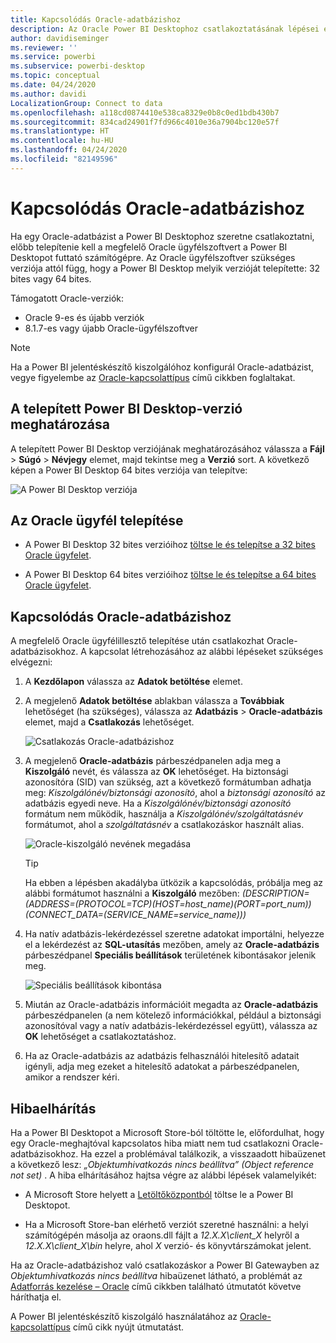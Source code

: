 ```yaml
---
title: Kapcsolódás Oracle-adatbázishoz
description: Az Oracle Power BI Desktophoz csatlakoztatásának lépései és az ahhoz szükséges letöltések
author: davidiseminger
ms.reviewer: ''
ms.service: powerbi
ms.subservice: powerbi-desktop
ms.topic: conceptual
ms.date: 04/24/2020
ms.author: davidi
LocalizationGroup: Connect to data
ms.openlocfilehash: a118cd0874410e538ca8329e0b8c0ed1bdb430b7
ms.sourcegitcommit: 834cad24901f7fd966c4010e36a7904bc120e57f
ms.translationtype: HT
ms.contentlocale: hu-HU
ms.lasthandoff: 04/24/2020
ms.locfileid: "82149596"
---
```

# <a name="connect-to-an-oracle-database"></a>Kapcsolódás Oracle-adatbázishoz
Ha egy Oracle-adatbázist a Power BI Desktophoz szeretne csatlakoztatni, előbb telepítenie kell a megfelelő Oracle ügyfélszoftvert a Power BI Desktopot futtató számítógépre. Az Oracle ügyfélszoftver szükséges verziója attól függ, hogy a Power BI Desktop melyik verzióját telepítette: 32 bites vagy 64 bites.

Támogatott Oracle-verziók: 
- Oracle 9-es és újabb verziók
- 8\.1.7-es vagy újabb Oracle-ügyfélszoftver

> [!NOTE]
> Ha a Power BI jelentéskészítő kiszolgálóhoz konfigurál Oracle-adatbázist, vegye figyelembe az [Oracle-kapcsolattípus](https://docs.microsoft.com/sql/reporting-services/report-data/oracle-connection-type-ssrs?view=sql-server-ver15) című cikkben foglaltakat. 


## <a name="determining-which-version-of-power-bi-desktop-is-installed"></a>A telepített Power BI Desktop-verzió meghatározása
A telepített Power BI Desktop verziójának meghatározásához válassza a **Fájl** > **Súgó** > **Névjegy** elemet, majd tekintse meg a **Verzió** sort. A következő képen a Power BI Desktop 64 bites verziója van telepítve:

![A Power BI Desktop verziója](media/desktop-connect-oracle-database/connect-oracle-database_1.png)

## <a name="installing-the-oracle-client"></a>Az Oracle ügyfél telepítése
- A Power BI Desktop 32 bites verzióihoz [töltse le és telepítse a 32 bites Oracle ügyfelet](https://www.oracle.com/technetwork/topics/dotnet/utilsoft-086879.html).

- A Power BI Desktop 64 bites verzióihoz [töltse le és telepítse a 64 bites Oracle ügyfelet](https://www.oracle.com/technetwork/database/windows/downloads/index-090165.html).

## <a name="connect-to-an-oracle-database"></a>Kapcsolódás Oracle-adatbázishoz
A megfelelő Oracle ügyfélillesztő telepítése után csatlakozhat Oracle-adatbázisokhoz. A kapcsolat létrehozásához az alábbi lépéseket szükséges elvégezni:

1. A **Kezdőlapon** válassza az **Adatok betöltése** elemet. 

2. A megjelenő **Adatok betöltése** ablakban válassza a **Továbbiak** lehetőséget (ha szükséges), válassza az **Adatbázis** > **Oracle-adatbázis** elemet, majd a **Csatlakozás** lehetőséget.
   
   ![Csatlakozás Oracle-adatbázishoz](media/desktop-connect-oracle-database/connect-oracle-database_2.png)
2. A megjelenő **Oracle-adatbázis** párbeszédpanelen adja meg a **Kiszolgáló** nevét, és válassza az **OK** lehetőséget. Ha biztonsági azonosítóra (SID) van szükség, azt a következő formátumban adhatja meg: *Kiszolgálónév/biztonsági azonosító*, ahol a *biztonsági azonosító* az adatbázis egyedi neve. Ha a *Kiszolgálónév/biztonsági azonosító* formátum nem működik, használja a *Kiszolgálónév/szolgáltatásnév* formátumot, ahol a *szolgáltatásnév* a csatlakozáskor használt alias.


   ![Oracle-kiszolgáló nevének megadása](media/desktop-connect-oracle-database/connect-oracle-database_3.png)

   > [!TIP]
   > Ha ebben a lépésben akadályba ütközik a kapcsolódás, próbálja meg az alábbi formátumot használni a **Kiszolgáló** mezőben: *(DESCRIPTION=(ADDRESS=(PROTOCOL=TCP)(HOST=host_name)(PORT=port_num))(CONNECT_DATA=(SERVICE_NAME=service_name)))*
   
3. Ha natív adatbázis-lekérdezéssel szeretne adatokat importálni, helyezze el a lekérdezést az **SQL-utasítás** mezőben, amely az **Oracle-adatbázis** párbeszédpanel **Speciális beállítások** területének kibontásakor jelenik meg.
   
   ![Speciális beállítások kibontása](media/desktop-connect-oracle-database/connect-oracle-database_4.png)
4. Miután az Oracle-adatbázis információit megadta az **Oracle-adatbázis** párbeszédpanelen (a nem kötelező információkkal, például a biztonsági azonosítóval vagy a natív adatbázis-lekérdezéssel együtt), válassza az **OK** lehetőséget a csatlakoztatáshoz.
5. Ha az Oracle-adatbázis az adatbázis felhasználói hitelesítő adatait igényli, adja meg ezeket a hitelesítő adatokat a párbeszédpanelen, amikor a rendszer kéri.


## <a name="troubleshooting"></a>Hibaelhárítás

Ha a Power BI Desktopot a Microsoft Store-ból töltötte le, előfordulhat, hogy egy Oracle-meghajtóval kapcsolatos hiba miatt nem tud csatlakozni Oracle-adatbázisokhoz. Ha ezzel a problémával találkozik, a visszaadott hibaüzenet a következő lesz: *„Objektumhivatkozás nincs beállítva” (Object reference not set)* . A hiba elhárításához hajtsa végre az alábbi lépések valamelyikét:

* A Microsoft Store helyett a [Letöltőközpontból](https://www.microsoft.com/download/details.aspx?id=58494) töltse le a Power BI Desktopot.

* Ha a Microsoft Store-ban elérhető verziót szeretné használni: a helyi számítógépén másolja az oraons.dll fájlt a _12.X.X\client_X_ helyről a _12.X.X\client_X\bin_ helyre, ahol _X_ verzió- és könyvtárszámokat jelent.

Ha az Oracle-adatbázishoz való csatlakozáskor a Power BI Gatewayben az *Objektumhivatkozás nincs beállítva* hibaüzenet látható, a problémát az [Adatforrás kezelése – Oracle](service-gateway-onprem-manage-oracle.md) című cikkben található útmutatót követve háríthatja el.

A Power BI jelentéskészítő kiszolgáló használatához az [Oracle-kapcsolattípus](https://docs.microsoft.com/sql/reporting-services/report-data/oracle-connection-type-ssrs?view=sql-server-ver15) című cikk nyújt útmutatást.